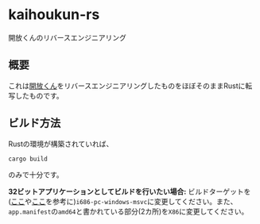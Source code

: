 # kaihoukun-rs
開放くんのリバースエンジニアリング

## 概要

これは[開放くん](http://cres.s28.xrea.com/soft/kaihoukun.html)をリバースエンジニアリングしたものをほぼそのままRustに転写したものです。

## ビルド方法
Rustの環境が構築されていれば、
```cmd
cargo build
```
のみで十分です。

**32ビットアプリケーションとしてビルドを行いたい場合:** ビルドターゲットを([ここ](https://doc.rust-lang.org/rustc/platform-support.html)や[ここ](https://doc.rust-lang.org/cargo/reference/config.html)を参考に)`i686-pc-windows-msvc`に変更してください。また、`app.manifest`の`amd64`と書かれている部分(2カ所)を`X86`に変更してください。
